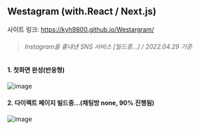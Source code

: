 ## Westagram (with.React / Next.js)

사이트 링크: https://kyh9800.github.io/Westargram/

> ###### Instagram을 흉내낸 SNS 서비스 [빌드중...] / 2022.04.29 기준

#### 1. 첫화면 완성(반응형)
![image](https://user-images.githubusercontent.com/61128538/165771464-0e604cd1-ad7f-471c-bae5-1df241ea7c86.png)

#### 2. 다이렉트 페이지 빌드중...(채팅방 none, 90% 진행됨)
![image](https://user-images.githubusercontent.com/61128538/165805935-9d63a63c-0a40-4f8a-ab6f-38af782a4d02.png)

